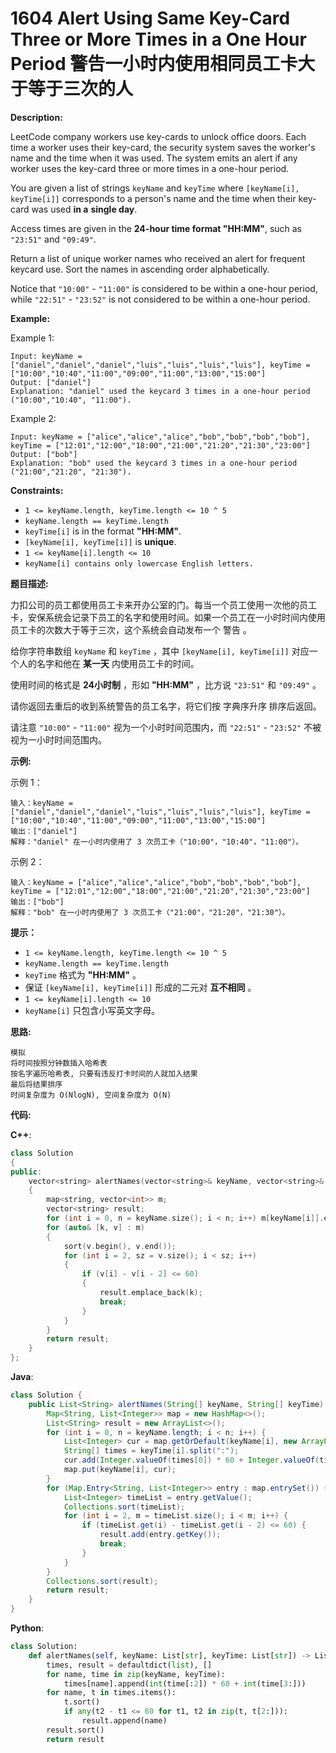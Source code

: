 # 1604 Alert Using Same Key-Card Three or More Times in a One Hour Period 警告一小时内使用相同员工卡大于等于三次的人

__Description:__

LeetCode company workers use key-cards to unlock office doors. Each time a worker uses their key-card, the security system saves the worker's name and the time when it was used. The system emits an alert if any worker uses the key-card three or more times in a one-hour period.

You are given a list of strings `keyName` and `keyTime` where `[keyName[i], keyTime[i]]` corresponds to a person's name and the time when their key-card was used __in a__ __single day__.

Access times are given in the __24-hour time format "HH:MM"__, such as `"23:51"` and `"09:49"`.

Return a list of unique worker names who received an alert for frequent keycard use. Sort the names in ascending order alphabetically.

Notice that `"10:00"` - `"11:00"` is considered to be within a one-hour period, while `"22:51"` - `"23:52"` is not considered to be within a one-hour period.

__Example:__

Example 1:

```text
Input: keyName = ["daniel","daniel","daniel","luis","luis","luis","luis"], keyTime = ["10:00","10:40","11:00","09:00","11:00","13:00","15:00"]
Output: ["daniel"]
Explanation: "daniel" used the keycard 3 times in a one-hour period ("10:00","10:40", "11:00").
```

Example 2:

```text
Input: keyName = ["alice","alice","alice","bob","bob","bob","bob"], keyTime = ["12:01","12:00","18:00","21:00","21:20","21:30","23:00"]
Output: ["bob"]
Explanation: "bob" used the keycard 3 times in a one-hour period ("21:00","21:20", "21:30").
```

__Constraints:__

- `1 <= keyName.length, keyTime.length <= 10 ^ 5`
- `keyName.length == keyTime.length`
- `keyTime[i]` is in the format __"HH:MM"__.
- `[keyName[i], keyTime[i]]` is __unique__.
- `1 <= keyName[i].length <= 10`
- `keyName[i] contains only lowercase English letters.`

__题目描述:__

力扣公司的员工都使用员工卡来开办公室的门。每当一个员工使用一次他的员工卡，安保系统会记录下员工的名字和使用时间。如果一个员工在一小时时间内使用员工卡的次数大于等于三次，这个系统会自动发布一个 警告 。

给你字符串数组 `keyName` 和 `keyTime` ，其中 `[keyName[i], keyTime[i]]` 对应一个人的名字和他在 __某一天__ 内使用员工卡的时间。

使用时间的格式是 __24小时制__ ，形如 __"HH:MM"__ ，比方说 `"23:51"` 和 `"09:49"` 。

请你返回去重后的收到系统警告的员工名字，将它们按 字典序升序 排序后返回。

请注意 `"10:00"` - `"11:00"` 视为一个小时时间范围内，而 `"22:51"` - `"23:52"` 不被视为一小时时间范围内。

__示例:__

示例 1：

```text
输入：keyName = ["daniel","daniel","daniel","luis","luis","luis","luis"], keyTime = ["10:00","10:40","11:00","09:00","11:00","13:00","15:00"]
输出：["daniel"]
解释："daniel" 在一小时内使用了 3 次员工卡（"10:00"，"10:40"，"11:00"）。
```

示例 2：

```text
输入：keyName = ["alice","alice","alice","bob","bob","bob","bob"], keyTime = ["12:01","12:00","18:00","21:00","21:20","21:30","23:00"]
输出：["bob"]
解释："bob" 在一小时内使用了 3 次员工卡（"21:00"，"21:20"，"21:30"）。
```

__提示：__

- `1 <= keyName.length, keyTime.length <= 10 ^ 5`
- `keyName.length == keyTime.length`
- `keyTime` 格式为 __"HH:MM"__ 。
- 保证 `[keyName[i], keyTime[i]]` 形成的二元对 __互不相同__ 。
- `1 <= keyName[i].length <= 10`
- `keyName[i]` 只包含小写英文字母。

__思路:__

```text
模拟
将时间按照分钟数插入哈希表
按名字遍历哈希表, 只要有违反打卡时间的人就加入结果
最后将结果排序
时间复杂度为 O(NlogN), 空间复杂度为 O(N)
```

__代码:__

__C++__:

```C++
class Solution 
{
public:
    vector<string> alertNames(vector<string>& keyName, vector<string>& keyTime) 
    {
        map<string, vector<int>> m;
        vector<string> result;
        for (int i = 0, n = keyName.size(); i < n; i++) m[keyName[i]].emplace_back(((keyTime[i][0] - '0') * 10 + (keyTime[i][1] - '0')) * 60 + (keyTime[i][3] - '0') * 10 + (keyTime[i][4] - '0'));
        for (auto& [k, v] : m)
        {
            sort(v.begin(), v.end());
            for (int i = 2, sz = v.size(); i < sz; i++)
            {
                if (v[i] - v[i - 2] <= 60)
                {
                    result.emplace_back(k);
                    break;
                }
            }
        }
        return result;
    }
};
```

__Java__:

```Java
class Solution {
    public List<String> alertNames(String[] keyName, String[] keyTime) {
        Map<String, List<Integer>> map = new HashMap<>();
        List<String> result = new ArrayList<>();
        for (int i = 0, n = keyName.length; i < n; i++) {
            List<Integer> cur = map.getOrDefault(keyName[i], new ArrayList<>());
            String[] times = keyTime[i].split(":");
            cur.add(Integer.valueOf(times[0]) * 60 + Integer.valueOf(times[1]));
            map.put(keyName[i], cur);
        }
        for (Map.Entry<String, List<Integer>> entry : map.entrySet()) {
            List<Integer> timeList = entry.getValue();
            Collections.sort(timeList);
            for (int i = 2, m = timeList.size(); i < m; i++) {
                if (timeList.get(i) - timeList.get(i - 2) <= 60) {
                    result.add(entry.getKey());
                    break;
                }
            }
        }
        Collections.sort(result);
        return result;
    }
}
```

__Python__:

```Python
class Solution:
    def alertNames(self, keyName: List[str], keyTime: List[str]) -> List[str]:
        times, result = defaultdict(list), []
        for name, time in zip(keyName, keyTime):
            times[name].append(int(time[:2]) * 60 + int(time[3:]))
        for name, t in times.items():
            t.sort()
            if any(t2 - t1 <= 60 for t1, t2 in zip(t, t[2:])):
                result.append(name)
        result.sort()
        return result
```
